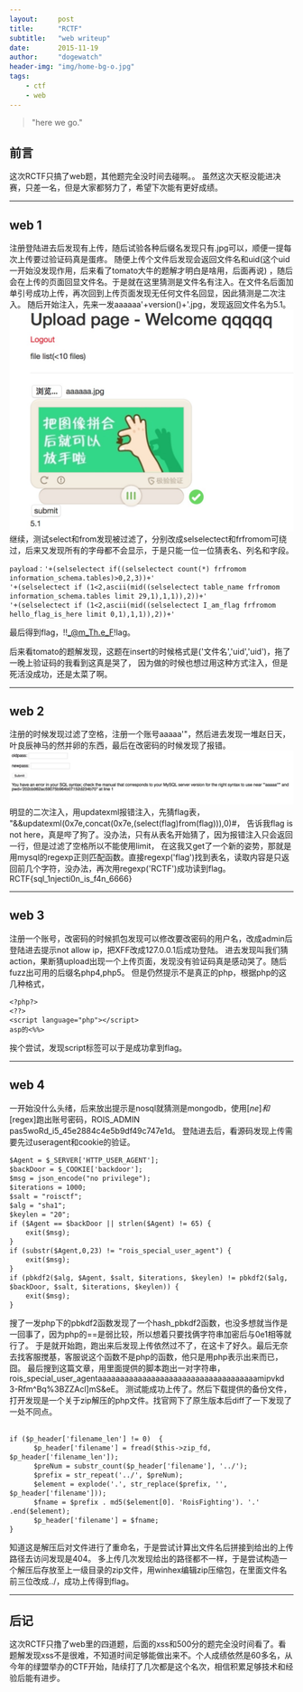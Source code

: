 ```yaml
---
layout:     post
title:      "RCTF"
subtitle:   "web writeup"
date:       2015-11-19
author:     "dogewatch"
header-img: "img/home-bg-o.jpg"
tags:
    - ctf
    - web
---
```


> "here we go."

## 前言

这次RCTF只搞了web题，其他题完全没时间去碰啊。。
虽然这次天枢没能进决赛，只差一名，但是大家都努力了，希望下次能有更好成绩。

---

## web 1

注册登陆进去后发现有上传，随后试验各种后缀名发现只有.jpg可以，顺便一提每次上传要过验证码真是蛋疼。
随便上传个文件后发现会返回文件名和uid(这个uid一开始没发现作用，后来看了tomato大牛的题解才明白是啥用，后面再说)
，随后会在上传的页面回显文件名。于是就在这里猜测是文件名有注入。在文件名后面加单引号成功上传，再次回到上传页面发现无任何文件名回显，因此猜测是二次注入。
随后开始注入，先来一发aaaaaa'+version()+'.jpg，发现返回文件名为5.1。
![img](/img/post/rctf-web1-1.png)
继续，测试select和from发现被过滤了，分别改成selselectect和frfromom可绕过，后来又发现所有的字母都不会显示，于是只能一位一位猜表名、列名和字段。

```
payload：'+(selselectect if((selselectect count(*) frfromom information_schema.tables)>0,2,3))+'
'+(selselectect if (1<2,ascii(mid((selselectect table_name frfromom information_schema.tables limit 29,1),1,1)),2))+'
'+(selselectect if (1<2,ascii(mid((selselectect I_am_flag frfromom hello_flag_is_here limit 0,1),1,1)),2))+'

```

最后得到flag，!!_@m_Th.e_F!lag。

后来看tomato的题解发现，这题在insert的时候格式是('文件名','uid','uid')，拖了一晚上验证码的我看到这真是哭了，
因为做的时候也想过用这种方式注入，但是死活没成功，还是太菜了啊。


---

## web 2

注册的时候发现过滤了空格，注册一个账号aaaaa'"，然后进去发现一堆赵日天，叶良辰神马的然并卵的东西，最后在改密码的时候发现了报错。
![img](/img/post/rctf-web2-1.png)
明显的二次注入，用updatexml报错注入，先猜flag表，
"&&updatexml(0x7e,concat(0x7e,(select(flag)from(flag))),0)#，
告诉我flag is not here，真是哔了狗了。没办法，只有从表名开始猜了，因为报错注入只会返回一行，但是过滤了空格所以不能使用limit，
在这我又get了一个新的姿势，那就是用mysql的regexp正则匹配函数。直接regexp('flag')找到表名，读取内容是只返回前几个字符，没办法，再次用regexp('RCTF')成功读到flag。
RCTF{sql_1njecti0n_is_f4n_6666} 


---

## web 3

注册一个账号，改密码的时候抓包发现可以修改要改密码的用户名，改成admin后登陆进去提示not allow ip，把XFF改成127.0.0.1后成功登陆。
进去发现叫我们猜action，果断猜upload出现一个上传页面，发现没有验证码真是感动哭了。随后fuzz出可用的后缀名php4,php5。
但是仍然提示不是真正的php，根据php的这几种格式，
```
<?php?>
<??>
<script language="php"></script>
asp的<%%>
```
挨个尝试，发现script标签可以于是成功拿到flag。


---

## web 4

一开始没什么头绪，后来放出提示是nosql就猜测是mongodb，使用[$ne]和[$regex]跑出账号密码，ROIS_ADMIN pas5woRd_i5_45e2884c4e5b9df49c747e1d。
登陆进去后，看源码发现上传需要先过useragent和cookie的验证。

```
$Agent = $_SERVER['HTTP_USER_AGENT'];
$backDoor = $_COOKIE['backdoor'];
$msg = json_encode("no privilege");
$iterations = 1000;
$salt = "roisctf";
$alg = "sha1";
$keylen = "20";
if ($Agent == $backDoor || strlen($Agent) != 65) {
    exit($msg);
}
if (substr($Agent,0,23) != "rois_special_user_agent") {
    exit($msg);
}
if (pbkdf2($alg, $Agent, $salt, $iterations, $keylen) != pbkdf2($alg, $backDoor, $salt, $iterations, $keylen)) {
    exit($msg);
}

```

搜了一发php下的pbkdf2函数发现了一个hash_pbkdf2函数，也没多想就当作是一回事了，因为php的==是弱比较，所以想着只要找俩字符串加密后与0e1相等就行了。
于是就开始跑，跑出来后发现上传依然过不了，在这卡了好久。最后无奈去找客服搅基，客服说这个函数不是php的函数，他只是用php表示出来而已，囧。
最后搜到这篇<a hef="https://mathiasbynens.be/notes/pbkdf2-hmac">文章</a>，用里面提供的脚本跑出一对字符串，rois_special_user_agentaaaaaaaaaaaaaaaaaaaaaaaaaaaaaaaaaaaamipvkd
3-Rfm^Bq%3BZZAcl]mS&eE。
测试能成功上传了。然后下载提供的备份文件，打开发现是一个关于zip解压的php文件。找官网下了原生版本后diff了一下发现了一处不同点。

```

if ($p_header['filename_len'] != 0)  {
      $p_header['filename'] = fread($this->zip_fd, $p_header['filename_len']);
      $preNum = substr_count($p_header['filename'], '../');
      $prefix = str_repeat('../', $preNum);
      $element = explode('.', str_replace($prefix, '', $p_header['filename']));
      $fname = $prefix . md5($element[0]. 'RoisFighting'). '.' .end($element);
      $p_header['filename'] = $fname;
}

```
知道这是解压后对文件进行了重命名，于是尝试计算出文件名后拼接到给出的上传路径去访问发现是404。
多上传几次发现给出的路径都不一样，于是尝试构造一个解压后存放至上一级目录的zip文件，用winhex编辑zip压缩包，在里面文件名前三位改成../，成功上传得到flag。

---

## 后记

这次RCTF只撸了web里的四道题，后面的xss和500分的题完全没时间看了。看题解发现xss不是很难，不知道时间足够能做出来不。个人成绩依然是60多名，从今年的绿盟举办的CTF开始，陆续打了几次都是这个名次，相信积累足够技术和经验后能有进步。

